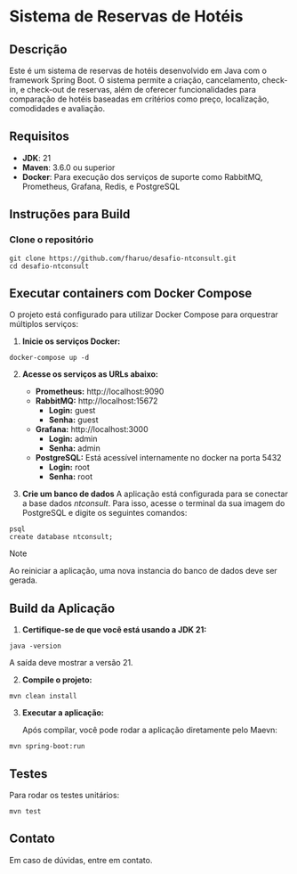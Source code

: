 # Sistema de Reservas de Hotéis

## Descrição
Este é um sistema de reservas de hotéis desenvolvido em Java com o framework Spring Boot. O sistema permite a criação, cancelamento, check-in, e check-out de reservas, além de oferecer funcionalidades para comparação de hotéis baseadas em critérios como preço, localização, comodidades e avaliação.

## Requisitos
- **JDK**: 21
- **Maven**: 3.6.0 ou superior
- **Docker**: Para execução dos serviços de suporte como RabbitMQ, Prometheus, Grafana, Redis, e PostgreSQL

## Instruções para Build
### Clone o repositório
```
git clone https://github.com/fharuo/desafio-ntconsult.git
cd desafio-ntconsult
```

## Executar containers com Docker Compose
O projeto está configurado para utilizar Docker Compose para orquestrar múltiplos serviços:
1. **Inicie os serviços Docker:**
```
docker-compose up -d
```

2. **Acesse os serviços as URLs abaixo:**
   - **Prometheus:** http://localhost:9090
   - **RabbitMQ:** http://localhost:15672
     - **Login:** guest
     - **Senha:** guest
   - **Grafana:** http://localhost:3000
     - **Login:** admin
     - **Senha:** admin
   - **PostgreSQL:** Está acessível internamente no docker na porta 5432
     - **Login:** root
     - **Senha:** root
    
3. **Crie um banco de dados**
A aplicação está configurada para se conectar a base dados *ntconsult*. Para isso, acesse o terminal da sua imagem do PostgreSQL e digite os seguintes comandos:

```
psql
create database ntconsult;
```

> [!NOTE]
> Ao reiniciar a aplicação, uma nova instancia do banco de dados deve ser gerada.


## Build da Aplicação
1. **Certifique-se de que você está usando a JDK 21:**
```
java -version
```
  A saída deve mostrar a versão 21.

2. **Compile o projeto:**
```
mvn clean install
```

3. **Executar a aplicação:**

   Após compilar, você pode rodar a aplicação diretamente pelo Maevn:
```
mvn spring-boot:run
```
       
## Testes
Para rodar os testes unitários:
```
mvn test
```

## Contato
Em caso de dúvidas, entre em contato.
   
